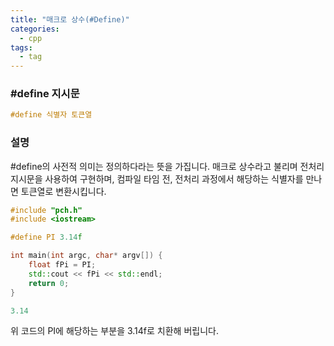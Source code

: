 ```yaml
---
title: "매크로 상수(#Define)"
categories:
  - cpp
tags:
  - tag
---
```


### #define 지시문
```cpp
#define 식별자 토큰열
```

### 설명
#define의 사전적 의미는 정의하다라는 뜻을 가집니다.
매크로 상수라고 불리며 전처리 지시문을 사용하여 구현하며,
컴파일 타임 전, 전처리 과정에서 해당하는 식별자를 만나면 토큰열로 변환시킵니다.


```cpp
#include "pch.h"
#include <iostream>

#define PI 3.14f

int main(int argc, char* argv[]) {
	float fPi = PI;
	std::cout << fPi << std::endl;
	return 0;
}
```
```cpp
3.14
```
위 코드의 PI에 해당하는 부분을 3.14f로 치환해 버립니다.

